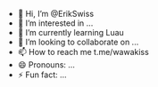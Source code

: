 - 👋 Hi, I’m @ErikSwiss
- 👀 I’m interested in ...
- 🌱 I’m currently learning Luau
- 💞️ I’m looking to collaborate on ...
- 📫 How to reach me t.me/wawakiss
- 😄 Pronouns: ...
- ⚡ Fun fact: ...

<!---
ErikSwiss/ErikSwiss is a ✨ special ✨ repository because its `README.md` (this file) appears on your GitHub profile.
You can click the Preview link to take a look at your changes.
--->
